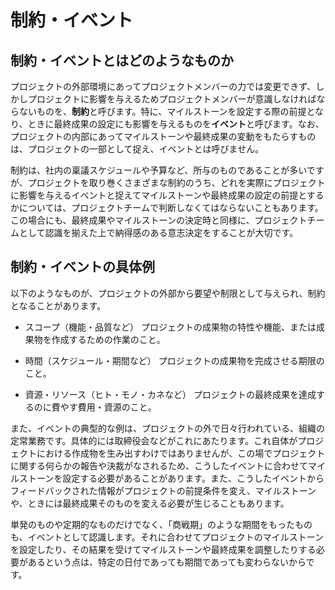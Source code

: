 # 制約・イベント

## 制約・イベントとはどのようなものか

プロジェクトの外部環境にあってプロジェクトメンバーの力では変更できず、しかしプロジェクトに影響を与えるためプロジェクトメンバーが意識しなければならないものを、**制約**と呼びます。特に、マイルストーンを設定する際の前提となり、ときに最終成果の設定にも影響を与えるものを**イベント**と呼びます。なお、プロジェクトの内部にあってマイルストーンや最終成果の変動をもたらすものは、プロジェクトの一部として捉え、イベントとは呼びません。

制約は、社内の稟議スケジュールや予算など、所与のものであることが多いですが、プロジェクトを取り巻くさまざまな制約のうち、どれを実際にプロジェクトに影響を与えるイベントと捉えてマイルストーンや最終成果の設定の前提とするかについては、プロジェクトチームで判断しなくてはならないこともあります。この場合にも、最終成果やマイルストーンの決定時と同様に、プロジェクトチームとして認識を揃えた上で納得感のある意志決定をすることが大切です。

## 制約・イベントの具体例

以下のようなものが、プロジェクトの外部から要望や制限として与えられ、制約となることがあります。

- スコープ（機能・品質など）
プロジェクトの成果物の特性や機能、または成果物を作成するための作業のこと。

- 時間（スケジュール・期間など）
プロジェクトの成果物を完成させる期限のこと。

- 資源・リソース（ヒト・モノ・カネなど）
プロジェクトの最終成果を達成するのに費やす費用・資源のこと。

また、イベントの典型的な例は、プロジェクトの外で日々行われている、組織の定常業務です。具体的には取締役会などがこれにあたります。これ自体がプロジェクトにおける作成物を生み出すわけではありませんが、この場でプロジェクトに関する何らかの報告や決裁がなされるため、こうしたイベントに合わせてマイルストーンを設定する必要があることがあります。また、こうしたイベントからフィードバックされた情報がプロジェクトの前提条件を変え、マイルストーンや、ときには最終成果そのものを変える必要が生じることもあります。

単発のものや定期的なものだけでなく、「商戦期」のような期間をもったものも、イベントとして認識します。それに合わせてプロジェクトのマイルストーンを設定したり、その結果を受けてマイルストーンや最終成果を調整したりする必要があるという点は、特定の日付であっても期間であっても変わらないからです。
